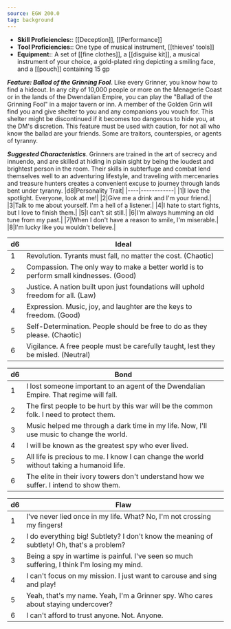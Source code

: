 ```yaml
---
source: EGW 200.0
tag: background
---
```



- **Skill Proficiencies:**: [[Deception]], [[Performance]]
- **Tool Proficiencies:**: One type of musical instrument, [[thieves' tools]]
- **Equipment:**: A set of [[fine clothes]], a [[disguise kit]], a musical instrument of your choice, a gold-plated ring depicting a smiling face, and a [[pouch]] containing 15 gp


**_Feature: Ballad of the Grinning Fool_**. Like every Grinner, you know how to find a hideout. In any city of 10,000 people or more on the Menagerie Coast or in the lands of the Dwendalian Empire, you can play the "Ballad of the Grinning Fool" in a major tavern or inn. A member of the Golden Grin will find you and give shelter to you and any companions you vouch for. This shelter might be discontinued if it becomes too dangerous to hide you, at the DM's discretion.
This feature must be used with caution, for not all who know the ballad are your friends. Some are traitors, counterspies, or agents of tyranny.

**_Suggested Characteristics_**. Grinners are trained in the art of secrecy and innuendo, and are skilled at hiding in plain sight by being the loudest and brightest person in the room. Their skills in subterfuge and combat lend themselves well to an adventuring lifestyle, and traveling with mercenaries and treasure hunters creates a convenient excuse to journey through lands bent under tyranny.
|d8|Personality Trait|
|----|------------|
|1|I love the spotlight. Everyone, look at me!|
|2|Give me a drink and I'm your friend.|
|3|Talk to me about yourself. I'm a hell of a listener.|
|4|I hate to start fights, but I love to finish them.|
|5|I can't sit still.|
|6|I'm always humming an old tune from my past.|
|7|When I don't have a reason to smile, I'm miserable.|
|8|I'm lucky like you wouldn't believe.|

|d6|Ideal|
|----|------------|
|1|Revolution. Tyrants must fall, no matter the cost. (Chaotic)|
|2|Compassion. The only way to make a better world is to perform small kindnesses. (Good)|
|3|Justice. A nation built upon just foundations will uphold freedom for all. (Law)|
|4|Expression. Music, joy, and laughter are the keys to freedom. (Good)|
|5|Self-Determination. People should be free to do as they please. (Chaotic)|
|6|Vigilance. A free people must be carefully taught, lest they be misled. (Neutral)|

|d6|Bond|
|----|------------|
|1|I lost someone important to an agent of the Dwendalian Empire. That regime will fall.|
|2|The first people to be hurt by this war will be the common folk. I need to protect them.|
|3|Music helped me through a dark time in my life. Now, I'll use music to change the world.|
|4|I will be known as the greatest spy who ever lived.|
|5|All life is precious to me. I know I can change the world without taking a humanoid life.|
|6|The elite in their ivory towers don't understand how we suffer. I intend to show them.|

|d6|Flaw|
|----|------------|
|1|I've never lied once in my life. What? No, I'm not crossing my fingers!|
|2|I do everything big! Subtlety? I don't know the meaning of subtlety! Oh, that's a problem?|
|3|Being a spy in wartime is painful. I've seen so much suffering, I think I'm losing my mind.|
|4|I can't focus on my mission. I just want to carouse and sing and play!|
|5|Yeah, that's my name. Yeah, I'm a Grinner spy. Who cares about staying undercover?|
|6|I can't afford to trust anyone. Not. Anyone.|

